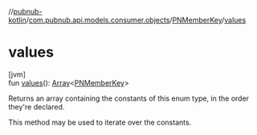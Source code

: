 //[pubnub-kotlin](../../../index.md)/[com.pubnub.api.models.consumer.objects](../index.md)/[PNMemberKey](index.md)/[values](values.md)

# values

[jvm]\
fun [values](values.md)(): [Array](https://kotlinlang.org/api/latest/jvm/stdlib/kotlin/-array/index.html)&lt;[PNMemberKey](index.md)&gt;

Returns an array containing the constants of this enum type, in the order they're declared.

This method may be used to iterate over the constants.

